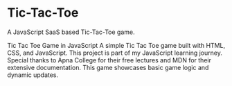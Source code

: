 # Tic-Tac-Toe
A JavaScript SaaS based Tic-Tac-Toe game.

Tic Tac Toe Game in JavaScript A simple Tic Tac Toe game built with HTML, CSS, and JavaScript. This project is part of my JavaScript learning journey. Special thanks to Apna College for their free lectures and MDN for their extensive documentation. This game showcases basic game logic and dynamic updates.
